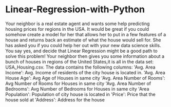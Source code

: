 # Linear-Regression-with-Python
Your neighbor is a real estate agent and wants some help predicting housing prices for regions in the USA. It would be great if you could somehow create a model for her that allows her to put in a few features of a house and returns back an estimate of what the house would sell for.  She has asked you if you could help her out with your new data science skills. You say yes, and decide that Linear Regression might be a good path to solve this problem!  Your neighbor then gives you some information about a bunch of houses in regions of the United States,it is all in the data set: USA_Housing.csv.  The data contains the following columns:  'Avg. Area Income': Avg. Income of residents of the city house is located in. 'Avg. Area House Age': Avg Age of Houses in same city 'Avg. Area Number of Rooms': Avg Number of Rooms for Houses in same city 'Avg. Area Number of Bedrooms': Avg Number of Bedrooms for Houses in same city 'Area Population': Population of city house is located in 'Price': Price that the house sold at 'Address': Address for the house
